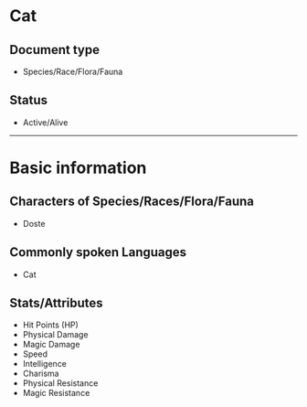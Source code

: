 # Cat

## Document type

 - Species/Race/Flora/Fauna

## Status

 - Active/Alive

---

# Basic information

## Characters of Species/Races/Flora/Fauna

 - Doste

## Commonly spoken Languages

 - Cat

## Stats/Attributes

 - Hit Points (HP)
 - Physical Damage
 - Magic Damage
 - Speed
 - Intelligence
 - Charisma
 - Physical Resistance
 - Magic Resistance

